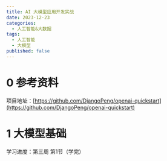 ```yaml
---
title: AI 大模型应用开发实战
date: 2023-12-23
categories:
  - 人工智能&大数据
tags:
  - 人工智能
  - 大模型
published: false
---
```

# 0 参考资料

项目地址：[https://github.com/DjangoPeng/openai-quickstart](https://github.com/DjangoPeng/openai-quickstart)


# 1 大模型基础

学习进度：第三周 第1节（学完）